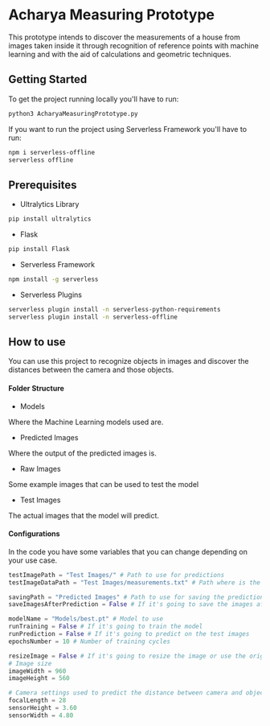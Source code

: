 # Acharya Measuring Prototype

This prototype intends to discover the measurements of a house from images taken inside it through recognition of reference points with machine learning and with the aid of calculations and geometric techniques.

## Getting Started

To get the project running locally you'll have to run:

```sh
python3 AcharyaMeasuringPrototype.py
```

If you want to run the project using Serverless Framework you'll have to run:

```sh
npm i serverless-offline
serverless offline
```
## Prerequisites

* Ultralytics Library

```sh
pip install ultralytics
```
* Flask

```sh
pip install Flask
```

* Serverless Framework

```sh
npm install -g serverless
```

* Serverless Plugins

```sh
serverless plugin install -n serverless-python-requirements
serverless plugin install -n serverless-offline
```
## How to use

You can use this project to recognize objects in images and discover the distances between the camera and those objects.

#### Folder Structure

* Models

Where the Machine Learning models used are.

* Predicted Images

Where the output of the predicted images is.

* Raw Images

Some example images that can be used to test the model

* Test Images

The actual images that the model will predict.

#### Configurations

In the code you have some variables that you can change depending on your use case.

``` python
testImagePath = "Test Images/" # Path to use for predictions
testImageDataPath = "Test Images/measurements.txt" # Path where is the images data

savingPath = "Predicted Images" # Path to use for saving the predictions
saveImagesAfterPrediction = False # If it's going to save the images after the prediction

modelName = "Models/best.pt" # Model to use
runTraining = False # If it's going to train the model
runPrediction = False # If it's going to predict on the test images
epochsNumber = 10 # Number of training cycles

resizeImage = False # If it's going to resize the image or use the original size
# Image size
imageWidth = 960
imageHeight = 560

# Camera settings used to predict the distance between camera and object
focalLength = 28
sensorHeight = 3.60
sensorWidth = 4.80
```